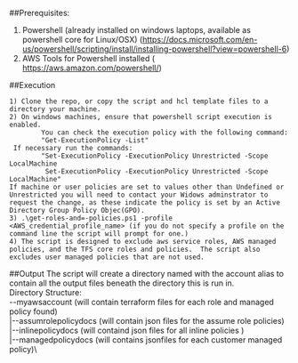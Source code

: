 ##Prerequisites:
  1) Powershell (already installed on windows laptops, available as powershell core for Linux/OSX)
  		(https://docs.microsoft.com/en-us/powershell/scripting/install/installing-powershell?view=powershell-6)
  2) AWS Tools for Powershell installed
  		( https://aws.amazon.com/powershell/)

##Execution

	1) Clone the repo, or copy the script and hcl template files to a directory your machine.
	2) On windows machines, ensure that powershell script execution is enabled.
			You can check the execution policy with the following command:
			"Get-ExecutionPolicy -List"
	 If necessary run the commands:  
			"Set-ExecutionPolicy -ExecutionPolicy Unrestricted -Scope LocalMachine
			 Set-ExecutionPolicy -ExecutionPolicy Unrestricted -Scope LocalMachine"
	If machine or user policies are set to values other than Undefined or Unrestricted you will need to contact your Widows adminstrator to request the change, as these indicate the policy is set by an Active Directory Group Policy Objec(GPO).
	3) .\get-roles-and=-policies.ps1 -profile <AWS_credential_profile_name> (if you do not specify a profile on the command line the script will prompt for one.)
	4) The script is designed to exclude aws service roles, AWS managed policies, and the TFS core roles and policies.  The script also excludes user managed policies that are not used.

##Output
	The script will create a directory named with the account alias to contain all the output files beneath the directory this is run in.\
	 Directory Structure:\
	 		--myawsaccount             (will contain terraform files for each role and managed policy found)\
	 		 	|--assumrolepolicydocs (will contain json files for the assume role policies)\
	 		 	|--inlinepolicydocs    (will containd json files for all inline policies )\
	 		 	|--managedpolicydocs   (will contains jsonfiles for each customer managed policy)\


